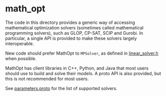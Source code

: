 # math_opt

The code in this directory provides a generic way of accessing mathematical
optimization solvers (sometimes called mathematical programming solvers), such
as GLOP, CP-SAT, SCIP and Gurobi. In particular, a single API is provided to
make these solvers largely interoperable.

New code should prefer MathOpt to `MPSolver`, as defined in
[linear_solver.h](../linear_solver/linear_solver.h)
when possible.

MathOpt has client libraries in C++, Python, and Java that most users should use
to build and solve their models. A proto API is also provided, but this is not
recommended for most users.

See
[parameters.proto](../math_opt/parameters.proto?q=SolverTypeProto)
for the list of supported solvers.
